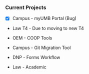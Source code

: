 ### Current Projects
- [x]  Campus - myUMB Portal (Bug)
- Law T4 - Due to moving to new T4
- OEM - COOP Tools
- Campus - Git Migration Tool

- DNP - Forms Workflow
- Law - Academic
